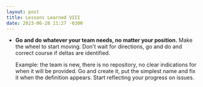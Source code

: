 ```yaml
---
layout: post
title: Lessons Learned VIII
date: 2023-06-28 11:27 -0300
---
```


* **Go and do whatever your team needs, no matter your position.** Make the
  wheel to start moving. Don't wait for directions, go and do and correct course
  if deltas are identified.

  Example: the team is new, there is no repository, no clear indications for
  when it will be provided. Go and create it, put the simplest name and fix it
  when the definition appears. Start reflecting your progress on issues.
